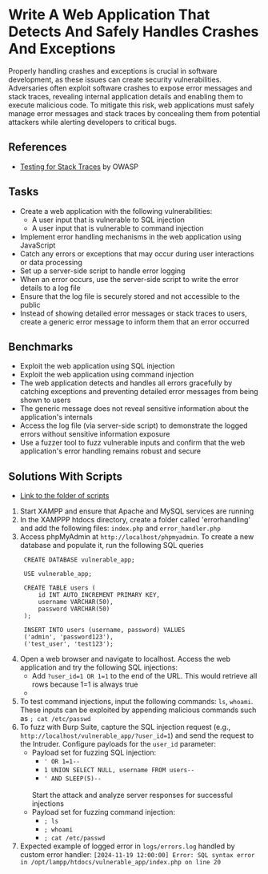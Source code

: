 # Write A Web Application That Detects And Safely Handles Crashes And Exceptions
Properly handling crashes and exceptions is crucial in software development, as these issues can create security vulnerabilities. Adversaries often exploit software crashes to expose error messages and stack traces, revealing internal application details and enabling them to execute malicious code. To mitigate this risk, web applications must safely manage error messages and stack traces by concealing them from potential attackers while alerting developers to critical bugs.

## References
- [Testing for Stack Traces](https://www.owasp.org/index.php/Testing_for_Stack_Traces_(OTG-ERR-002)) by OWASP


## Tasks
- Create a web application with the following vulnerabilities:
  - A user input that is vulnerable to SQL injection
  - A user input that is vulnerable to command injection
- Implement error handling mechanisms in the web application using JavaScript
- Catch any errors or exceptions that may occur during user interactions or data processing
- Set up a server-side script to handle error logging
- When an error occurs, use the server-side script to write the error details to a log file
- Ensure that the log file is securely stored and not accessible to the public
- Instead of showing detailed error messages or stack traces to users, create a generic error message to inform them that an error occurred

## Benchmarks
- Exploit the web application using SQL injection
- Exploit the web application using command injection
- The web application detects and handles all errors gracefully by catching exceptions and preventing detailed error messages from being shown to users
- The generic message does not reveal sensitive information about the application's internals
- Access the log file (via server-side script) to demonstrate the logged errors without sensitive information exposure
- Use a fuzzer tool to fuzz vulnerable inputs and confirm that the web application's error handling remains robust and secure


## Solutions With Scripts

- [Link to the folder of scripts](https://github.com/aaronamran/MCSI-Remote-Cybersecurity-Internship/tree/main/Secure%20Software%20Development/scripts/handle-crashes-exception)

1. Start XAMPP and ensure that Apache and MySQL services are running
2. In the XAMPPP htdocs directory, create a folder called 'errorhandling' and add the following files: `index.php` and `error_handler.php`
3. Access phpMyAdmin at `http://localhost/phpmyadmin`. To create a new database and populate it, run the following SQL queries
   ```
    CREATE DATABASE vulnerable_app;

    USE vulnerable_app;
    
    CREATE TABLE users (
        id INT AUTO_INCREMENT PRIMARY KEY,
        username VARCHAR(50),
        password VARCHAR(50)
    );
    
    INSERT INTO users (username, password) VALUES
    ('admin', 'password123'),
    ('test_user', 'test123');
   ```
4. Open a web browser and navigate to localhost. Access the web application and try the following SQL injections:
   - Add `?user_id=1 OR 1=1` to the end of the URL. This would retrieve all rows because 1=1 is always true
   - 
5. To test command injections, input the following commands: `ls`, `whoami`. These inputs can be exploited by appending malicious commands such as `; cat /etc/passwd`
6. To fuzz with Burp Suite, capture the SQL injection request (e.g., `http://localhost/vulnerable_app/?user_id=1`) and send the request to the Intruder. Configure payloads for the `user_id` parameter: 
   - Payload set for fuzzing SQL injection:
     - `' OR 1=1--`
     - `1 UNION SELECT NULL, username FROM users--`
     - `' AND SLEEP(5)--`
     <br/>
     Start the attack and analyze server responses for successful injections
   - Payload set for fuzzing command injection:
     - `; ls`
     - `; whoami`
     - `; cat /etc/passwd`
7. Expected example of logged error in `logs/errors.log` handled by custom error handler:
   `[2024-11-19 12:00:00] Error: SQL syntax error in /opt/lampp/htdocs/vulnerable_app/index.php on line 20`



